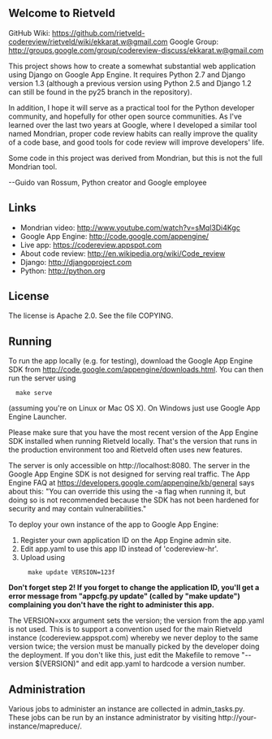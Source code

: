 Welcome to Rietveld
-------------------

GitHub Wiki: https://github.com/rietveld-codereview/rietveld/wiki/ekkarat.w@gmail.com
Google Group: http://groups.google.com/group/codereview-discuss/ekkarat.w@gmail.com

This project shows how to create a somewhat substantial web
application using Django on Google App Engine.  It requires Python 2.7
and Django version 1.3 (although a previous version using Python 2.5
and Django 1.2 can still be found in the py25 branch in the repository).

In addition, I hope it will serve as a practical tool for the Python
developer community, and hopefully for other open source communities.
As I've learned over the last two years at Google, where I developed a
similar tool named Mondrian, proper code review habits can really
improve the quality of a code base, and good tools for code review
will improve developers' life.

Some code in this project was derived from Mondrian, but this is not
the full Mondrian tool.

--Guido van Rossum, Python creator and Google employee

Links
-----

- Mondrian video: http://www.youtube.com/watch?v=sMql3Di4Kgc
- Google App Engine: http://code.google.com/appengine/
- Live app: https://codereview.appspot.com
- About code review: http://en.wikipedia.org/wiki/Code_review
- Django: http://djangoproject.com
- Python: http://python.org

License
-------

The license is Apache 2.0.  See the file COPYING.

Running
-------

To run the app locally (e.g. for testing), download the Google App
Engine SDK from http://code.google.com/appengine/downloads.html.  You
can then run the server using
```
  make serve
```
(assuming you're on Linux or Mac OS X).  On Windows just use Google
App Engine Launcher.

Please make sure that you have the most recent version of the App Engine SDK
installed when running Rietveld locally. That's the version that runs in the
production environment too and Rietveld often uses new features.

The server is only accessible on http://localhost:8080.  The server in
the Google App Engine SDK is not designed for serving real traffic.
The App Engine FAQ at https://developers.google.com/appengine/kb/general
says about this: "You can override this using the -a <hostname> flag
when running it, but doing so is not recommended because the SDK has
not been hardened for security and may contain vulnerabilities."

To deploy your own instance of the app to Google App Engine:

  1. Register your own application ID on the App Engine admin site.
  2. Edit app.yaml to use this app ID instead of 'codereview-hr'.
  3. Upload using
     ```
       make update VERSION=123f
     ```

**Don't forget step 2!  If you forget to change the application ID,
you'll get a error message from "appcfg.py update" (called by "make
update") complaining you don't have the right to administer this app.**

The VERSION=xxx argument sets the version; the version from the
app.yaml is not used.  This is to support a convention used for the
main Rietveld instance (codereview.appspot.com) whereby we never
deploy to the same version twice; the version must be manually picked
by the developer doing the deployment.  If you don't like this, just
edit the Makefile to remove "--version $(VERSION)" and edit app.yaml
to hardcode a version number.

Administration
--------------

Various jobs to administer an instance are collected in admin_tasks.py. These
jobs can be run by an instance administrator by visiting
http://your-instance/mapreduce/.
